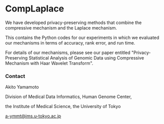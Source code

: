 # CompLaplace

We have developed privacy-preserving methods that combine the compressive mechanism and the Laplace mechanism.

This contains the Python codes for our experiments in which we evaluated our mechanisms in terms of accuracy, rank error, and run time.

For details of our mechanisms, please see our paper entitled "Privacy-Preserving Statistical Analysis of Genomic Data using Compressive Mechanism with Haar Wavelet Transform".

### Contact

Akito Yamamoto

Division of Medical Data Informatics, Human Genome Center,

the Institute of Medical Science, the University of Tokyo

a-ymmt@ims.u-tokyo.ac.jp
